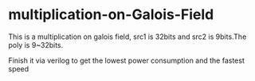 # multiplication-on-Galois-Field

This is a multiplication on galois field, src1 is 32bits and src2 is 9bits.The poly is 9~32bits.

Finish it via verilog to get the lowest power consumption and the fastest speed
